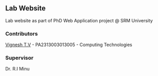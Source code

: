 ## Lab Website

Lab website as part of PhD Web Application project @ SRM University

### Contributors

[Vignesh T.V](https://github.com/tvvignesh) - PA2313003013005 - Computing Technologies

### Supervisor

Dr. R.I Minu
